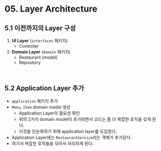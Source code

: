 # 05. Layer Architecture

## 5.1 이전까지의 Layer 구성

1. **UI Layer** (`interfaces` 패키지)
   - Controller
2. **Domain Layer** (`domain` 패키지)
   - Restaurant (model)
   - Repository

<br>

## 5.2 Application Layer 추가

- `application` 패키지 추가
- `Menu`, `Item` domain model 생성 
  - Application Layer의 필요성 확인
  - 위의 2가지 domain model이 추가되면서 코드는 좀 더 복잡한 로직을 갖게 된다.
  - 이것을 단순화하기 위해 application layer를 도입한다.
- Application Layer에는 `RestaurantService`라는 객체가 추가된다.
- 여기서 복잡한 로직들을 모아서 처리하게 된다.